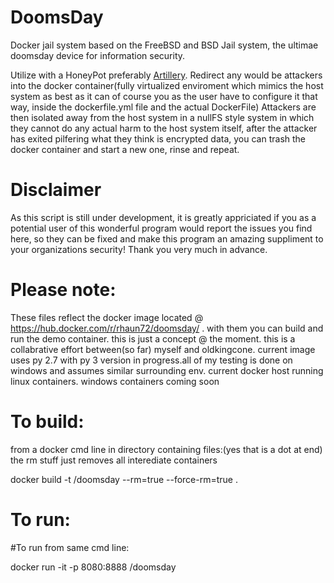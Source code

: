 # DoomsDay
Docker jail system based on the FreeBSD and BSD Jail system, the ultimae doomsday device for information security.

Utilize with a HoneyPot preferably [Artillery](https://github.com/BinaryDefense/artillery). Redirect any would be attackers into the docker container(fully virtualized enviroment which mimics the host system as best as it can of course you as the user have to configure it that way, inside the dockerfile.yml file and the actual DockerFile) Attackers are then isolated away from the host system in a nullFS style system in which they cannot do any actual harm to the host system itself, after the attacker has exited pilfering what they think is encrypted data, you can trash the docker container and start a new one, rinse and repeat.

# Disclaimer

As this script is still under development, it is greatly appriciated if you as a potential user of this wonderful program would report the issues you find here, so they can be fixed and make this program an amazing suppliment to your organizations security! Thank you very much in advance.

# Please note:
These files reflect the docker image located @ https://hub.docker.com/r/rhaun72/doomsday/ . with them you can build and run the demo container. this is just a concept @ the moment. this is a collabrative effort between(so far) myself and oldkingcone. current image uses py 2.7 with py 3 version in progress.all of my testing is done on windows and assumes similar surrounding env. current docker host running linux containers. windows containers coming soon


# To build:
from a docker cmd line in directory containing files:(yes that is a dot at end)
the rm stuff just removes all interediate containers

 docker build -t <reponame>/doomsday --rm=true --force-rm=true  .
  
 # To run:
 #To run from same cmd line:
 
 docker run -it -p 8080:8888 <reponame>/doomsday
